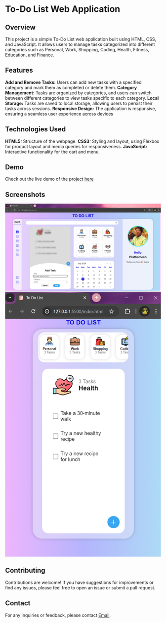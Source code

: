 # To-Do List Web Application

## Overview
This project is a simple To-Do List web application built using HTML, CSS, and JavaScript. It allows users to manage tasks categorized into different categories such as Personal, Work, Shopping, Coding, Health, Fitness, Education, and Finance.

## Features
**Add and Remove Tasks:** Users can add new tasks with a specified category and mark them as completed or delete them.
**Category Management:** Tasks are organized by categories, and users can switch between different categories to view tasks specific to each category.
**Local Storage:** Tasks are saved to local storage, allowing users to persist their tasks across sessions.
**Responsive Design:** The application is responsive, ensuring a seamless user experience across devices

## Technologies Used
**HTML5:** Structure of the webpage.
**CSS3:** Styling and layout, using Flexbox for product layout and media queries for responsiveness.
**JavaScript:** Interactive functionality for the cart and menu.

## Demo
Check out the live demo of the project [here](https://prathameshchaughule.github.io/To-Do-List-Web-Development-/)

## Screenshots
![2](Screenshot/Screenshot2.png)
![3](Screenshot/Screenshot3.png)


## Contributing
Contributions are welcome! If you have suggestions for improvements or find any issues, please feel free to open an issue or submit a pull request.


## Contact
For any inquiries or feedback, please contact [Email](mailto:pvc14102002@gmail.com).
